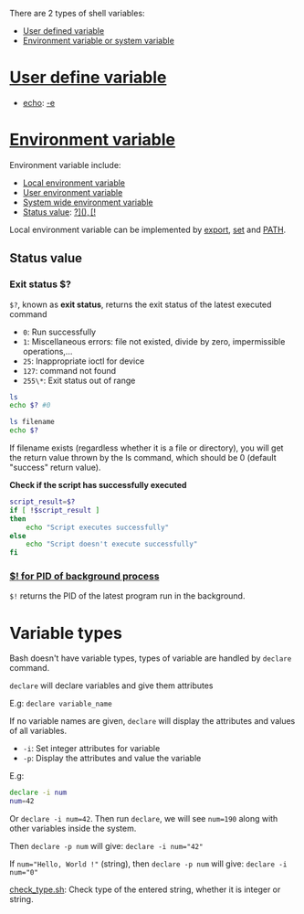There are 2 types of shell variables:
* [User defined variable](#user-define-variable)
* [Environment variable or system variable](#environment-variable)

# [User define variable](User%20define%20variable.md)

* [echo](User%20define%20variable.md#echo): [-e]()

# [Environment variable](Environment%20variable.md)

Environment variable include:

* [Local environment variable](Environment%20variable.md#local-environment-variable)
* [User environment variable](Environment%20variable.md#local-environment-variable)
* [System wide environment variable](Environment%20variable.md#system-wide-environment-variables)
* [Status value](#status-value): [$?](), [$!]()

Local environment variable can be implemented by [export](Environment%20variable.md#export-command), [set](Environment%20variable.md#set-command) and [PATH](Environment%20variable.md#path).

## Status value

### Exit status $?

``$?``, known as **exit status**, returns the exit status of the latest executed command

* ``0``: Run successfully
* ``1``: Miscellaneous errors: file not existed, divide by zero, impermissible operations,...
* ``25``:	Inappropriate ioctl for device
* ``127``: command not found
* ``255\*``: Exit status out of range

```sh
ls
echo $? #0
```

```sh
ls filename
echo $?
```

If filename exists (regardless whether it is a file or directory), you will get the return value thrown by the ls command, which should be 0 (default "success" return value).

**Check if the script has successfully executed**

```sh
script_result=$?
if [ !$script_result ] 
then
    echo "Script executes successfully"
else
    echo "Script doesn't execute successfully"
fi
```
### [$! for PID of background process](https://github.com/TranPhucVinh/Linux-Shell/blob/master/Physical%20layer/Process/Process%20command.md)
``$!`` returns the PID of the latest program run in the background.
# Variable types

Bash doesn't have variable types, types of variable are handled by ``declare`` command.

``declare`` will declare variables and give them attributes

E.g: ``declare variable_name``

If no variable names are given, ``declare`` will display the attributes and values of all variables.

* ``-i``: Set integer attributes for variable
* ``-p``: Display the attributes and value the variable

E.g:

```sh
declare -i num
num=42
```

Or ``declare -i num=42``. Then run ``declare``, we will see ``num=190`` along with other variables inside the system.

Then ``declare -p num`` will give: ``declare -i num="42"``

If ``num="Hello, World !"`` (string), then ``declare -p num`` will give: ``declare -i num="0"``

[check_type.sh](check_type.sh): Check type of the entered string, whether it is integer or string.

